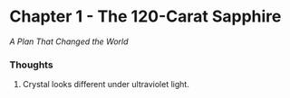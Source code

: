 # Chapter 1 - The 120-Carat Sapphire
_A Plan That Changed the World_

### Thoughts
1. Crystal looks different under ultraviolet light.
